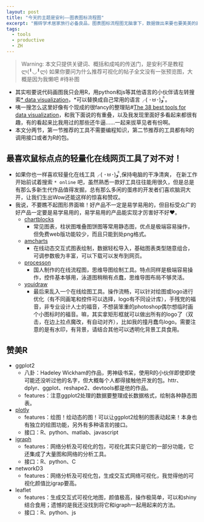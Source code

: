 ```yaml
---
layout: post
title: "今天的主题是安利——图表图标流程图"
excerpt: "搬砖学术居家旅行必备良品，图表图标流程图无脑拿下，数据做出来要也要美美的画。"
tags:
  - tools
  - productive
  - ZH
---
```


> Warning: 本文只提供关键词、概括和成吨的传送门，是安利不是教程ლ(╹◡╹ლ)
> 如果你要问为什么推荐可视化的帖子全文没有一张预览图，大概是因为我懒吧 #待补图

- 其实啦要说代码画图我只会用R，用python和js等其他语言的小伙伴请左转搜索[* data visualization](https://www.google.co.jp/search?newwindow=1&rlz=1C1CHZL_zh-CN__738JP738&espv=2&q=*+data+visualization&oq=*+data+visualization&gs_l=serp.3..0i7i30k1l10.4666.5046.0.5437.2.2.0.0.0.0.239.447.2-2.2.0....0...1c.1.64.serp..0.2.445.AarteUU3uMQ)，\*可以替换成自己常用的语言╭( ･ㅂ･)و ̑̑。
- 咦一搜怎么这里好像有个现成的很fancy的整理贴#[The 38 best tools for data visualization](http://www.creativebloq.com/design-tools/data-visualization-712402)，和我下面说的有重叠，以及我发现里面好多看起来都很有趣，有的看起来比我用过的那些还牛逼……一起来拔草见者有份啊。
- 本文分两节，第一节推荐的工具不需要编程知识，第二节推荐的工具都有R的调用接口或者为R的包。

## 最喜欢鼠标点点的轻量化在线网页工具了对不对！
- 如果你也一样喜欢轻量化在线工具╭( ･ㅂ･)و ̑̑,保持电脑的干净清爽， 在新工作开始前试着搜索 `* online` 吧，虽然熟悉一款好工具往往能用很久，但是总是有那么多新生代作品值得发掘，总有那么多闲的蛋疼的开发者们喜欢脑洞大开，让我们生出Wow还能这样的惊喜和赞叹。
- 我说，不要瞧不起图形界面嘛！好产品不一定是易学易用的，但目标受众广的好产品一定要是易学易用的，易学易用的产品能实现才厉害好不好❤。
  - [chartblocks](http://www.chartblocks.com/en/)
    - 常见图表，柱状图堆叠图饼图等常用静态图，优点是极端容易操作，但免费web版功能较少，而且只能到处png格式。
  - [amcharts](https://www.amcharts.com/)
    - 在线动态交互式图表绘制，数据轻松导入，基础图表类型随意组合，可调参数极为丰富，可以下载可以发布到网页。
  - [processon](https://www.processon.com/diagrams)
    - 国人制作的在线流程图，思维导图绘制工具。特点同样是极端容易操作，控件基本够用，泳道图稍稍有点蠢，思维导图布局不够灵活。
  - [youidraw](http://youidraw.com/)
    - 最后来乱入一个在线绘图工具。操作流畅，可以针对绘图或logo进行优化（有不同画笔和控件可以选择，logo有不同设计库），手残党的福音，非专业设计人士的福音，不想装笨重的photoshop偶尔想临时画个小图标时的福音。嘛，其实拿矩形框就可以做出所有的logo了（双击，在边上拉点魔改，有自动对齐），比如我的撞月蠢鸟logo。需要注意的是有水印，有背景，请结合其他可以透明化背景工具食用。


## 赞美R
- ggplot2
  - 八卦：Hadeley Wickham的作品，男神级书呆，使用R的小伙伴即使即使可能还没听过他的名字，但大概每个人都得接触他开发的包。httr、dplyr、ggplot、reshape2、devtools都是他的作品。
  - features：注意ggplot2处理的数据要整理成长数据格式，绘制各种静态图表。
- [plotly](https://plot.ly/)
  - features：绘图！绘动态的图！可以让ggplot2绘制的图表动起来！本身也有独立的绘图功能，另外有多种语言的接口。
  - 接口：R、python、matlab、javascript
- [igraph](http://igraph.org/redirect.html)
  - features：网络分析及可视化的包，可视化其实只是它的一部分功能，它还集成了大量图和网络的分析工具。
  - 接口：R、python、C
- networkD3
  - features：网络分析及可视化包，生成交互式网络可视化，我觉得他的可视化颜值比igrap要高。
- leaflet
  - features：生成交互式可视化地图，颜值极高，操作极简单，可以和shiny结合食用；遗憾的是我还没找到将它和igraph一起用起来的方法。
  - 接口：R、python、js
